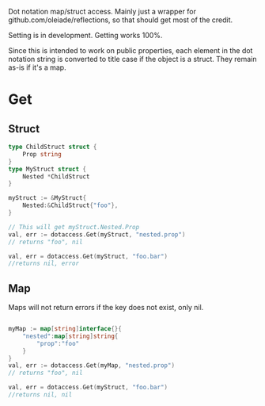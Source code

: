 Dot notation map/struct access. Mainly just a wrapper for github.com/oleiade/reflections, so that should get most of the credit.

Setting is in development. Getting works 100%.

Since this is intended to work on public properties, each element in the dot notation string is converted to title case if the object is a struct. They remain as-is if it's a map.

# Get

## Struct
```go
type ChildStruct struct {
	Prop string
}
type MyStruct struct {
	Nested *ChildStruct
}

myStruct := &MyStruct{
	Nested:&ChildStruct{"foo"},
}

// This will get myStruct.Nested.Prop
val, err := dotaccess.Get(myStruct, "nested.prop")
// returns "foo", nil

val, err = dotaccess.Get(myStruct, "foo.bar")
//returns nil, error
```

## Map

Maps will not return errors if the key does not exist, only nil.

```go

myMap := map[string]interface{}{
	"nested":map[string]string{
		"prop":"foo"
	}
}
val, err := dotaccess.Get(myMap, "nested.prop")
// returns "foo", nil

val, err = dotaccess.Get(myStruct, "foo.bar")
//returns nil, nil
```
